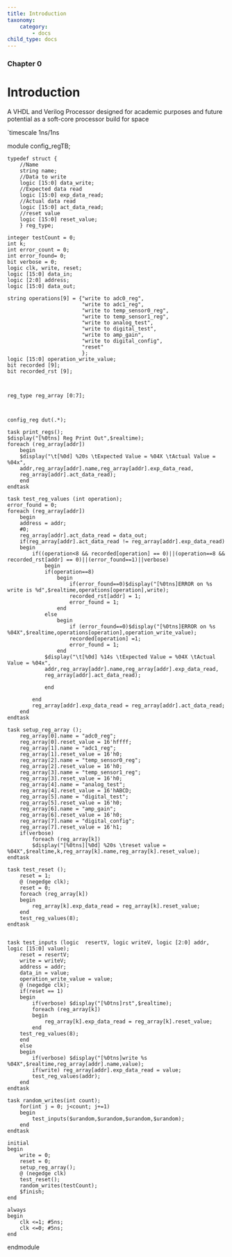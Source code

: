 ```yaml
---
title: Introduction
taxonomy:
    category:
        - docs
child_type: docs
---
```


### Chapter 0

# Introduction

A VHDL and Verilog Processor designed for academic purposes and future potential as a soft-core processor build for space

`timescale 1ns/1ns

module config_regTB;

	typedef struct {
		//Name
		string name;
		//Data to write
		logic [15:0] data_write;
		//Expected data read
		logic [15:0] exp_data_read;
		//Actual data read
		logic [15:0] act_data_read;
		//reset value
		logic [15:0] reset_value;
		} reg_type;

	integer testCount = 0;
	int k;
	int error_count = 0;
	int error_found= 0;
	bit verbose = 0;
	logic clk, write, reset;
	logic [15:0] data_in;
	logic [2:0] address;
	logic [15:0] data_out;
	
	string operations[9] = {"write to adc0_reg",
							"write to adc1_reg",
							"write to temp_sensor0_reg",
							"write to temp_sensor1_reg",
							"write to analog_test",
							"write to digital_test",
							"write to amp_gain",
							"write to digital_config",
							"reset"
							};
	logic [15:0] operation_write_value;
	bit recorded [9];
	bit recorded_rst [9];
	
	
	
	reg_type reg_array [0:7];
	
	

	config_reg dut(.*);

	task print_regs();
	$display("[%0tns] Reg Print Out",$realtime);
	foreach (reg_array[addr])
		begin
		$display("\t[%0d] %20s \tExpected Value = %04X \tActual Value = %04x",
		addr,reg_array[addr].name,reg_array[addr].exp_data_read,
		reg_array[addr].act_data_read);
		end
	endtask
	
	task test_reg_values (int operation);
	error_found = 0;
	foreach (reg_array[addr])
		begin
		address = addr;
		#0;
		reg_array[addr].act_data_read = data_out;
		if(reg_array[addr].act_data_read != reg_array[addr].exp_data_read)
		begin
			if((operation<8 && recorded[operation] == 0)||(operation==8 && recorded_rst[addr] == 0)||(error_found==1)||verbose)
				begin
				if(operation==8)
					begin
						if(error_found==0)$display("[%0tns]ERROR on %s write is %d",$realtime,operations[operation],write);
						recorded_rst[addr] = 1;
						error_found = 1;
					end
				else
					begin
						if (error_found==0)$display("[%0tns]ERROR on %s %04X",$realtime,operations[operation],operation_write_value);
						recorded[operation] =1;
						error_found = 1;
					end
				$display("\t[%0d] %14s \tExpected Value = %04X \tActual Value = %04x",
				addr,reg_array[addr].name,reg_array[addr].exp_data_read,
				reg_array[addr].act_data_read);
				
				end
				
			end
			reg_array[addr].exp_data_read = reg_array[addr].act_data_read;
		end
	endtask
	
	task setup_reg_array ();
		reg_array[0].name = "adc0_reg";
		reg_array[0].reset_value = 16'hffff;
		reg_array[1].name = "adc1_reg";
		reg_array[1].reset_value = 16'h0;
		reg_array[2].name = "temp_sensor0_reg";
		reg_array[2].reset_value = 16'h0;
		reg_array[3].name = "temp_sensor1_reg";
		reg_array[3].reset_value = 16'h0;
		reg_array[4].name = "analog_test";
		reg_array[4].reset_value = 16'hABCD;
		reg_array[5].name = "digital_test";
		reg_array[5].reset_value = 16'h0;
		reg_array[6].name = "amp_gain";
		reg_array[6].reset_value = 16'h0;
		reg_array[7].name = "digital_config";
		reg_array[7].reset_value = 16'h1;
		if(verbose) 
			foreach (reg_array[k])
			$display("[%0tns][%0d] %20s \treset value = %04X",$realtime,k,reg_array[k].name,reg_array[k].reset_value);
	endtask
	
	task test_reset ();
		reset = 1;
		@ (negedge clk);
		reset = 0;
		foreach (reg_array[k])
		begin
			reg_array[k].exp_data_read = reg_array[k].reset_value;
		end
		test_reg_values(8);
	endtask
	
		
	task test_inputs (logic  resertV, logic writeV, logic [2:0] addr, logic [15:0] value);
		reset = resertV;
		write = writeV;
		address = addr;
		data_in = value;
		operation_write_value = value;
		@ (negedge clk);
		if(reset == 1)
		begin
			if(verbose) $display("[%0tns]rst",$realtime);
			foreach (reg_array[k])
			begin
				reg_array[k].exp_data_read = reg_array[k].reset_value;
			end
		test_reg_values(8);
		end
		else
		begin
			if(verbose) $display("[%0tns]write %s %04X",$realtime,reg_array[addr].name,value);
			if(write) reg_array[addr].exp_data_read = value;
			test_reg_values(addr);
		end
	endtask
	
	task random_writes(int count);
		for(int j = 0; j<count; j+=1)
		begin
			test_inputs($urandom,$urandom,$urandom,$urandom);
		end
	endtask
	
	initial
	begin
		write = 0;
		reset = 0;
		setup_reg_array();
		@ (negedge clk)
		test_reset();
		random_writes(testCount);
		$finish;
	end
	
	always
	begin
		clk <=1; #5ns;
		clk <=0; #5ns;
	end
endmodule